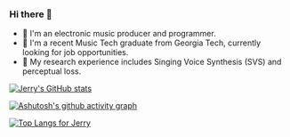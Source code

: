 ### Hi there 👋

<!--
**jerryuhoo/jerryuhoo** is a ✨ _special_ ✨ repository because its `README.md` (this file) appears on your GitHub profile.

Here are some ideas to get you started:

- 🔭 I’m currently working on ...
- 🌱 I’m currently learning ...
- 👯 I’m looking to collaborate on ...
- 🤔 I’m looking for help with ...
- 💬 Ask me about ...
- 📫 How to reach me: ...
- 😄 Pronouns: ...
- ⚡ Fun fact: ...
-->

- 🎵 I'm an electronic music producer and programmer.
- 🏫 I'm a recent Music Tech graduate from Georgia Tech, currently looking for job opportunities.
- 🔭 My research experience includes Singing Voice Synthesis (SVS) and perceptual loss.

[![Jerry's GitHub stats](https://github-readme-stats.vercel.app/api?username=jerryuhoo&count_private=true&show_icons=true&theme=github_dark&include_all_commits=false)
](https://github.com/jerryuhoo)

[![Ashutosh's github activity graph](https://github-readme-activity-graph.vercel.app/graph?username=jerryuhoo&bg_color=000000&color=1079ea&line=006eff&point=b9e6f9&area=true&hide_border=true)](https://github.com/ashutosh00710/github-readme-activity-graph)

[![Top Langs for Jerry](https://github-readme-stats.vercel.app/api/top-langs/?username=jerryuhoo&layout=compact&theme=github_dark)](https://github.com/jerryuhoo)

<!-- ![](https://komarev.com/ghpvc/?username=jerryuhoo) -->
